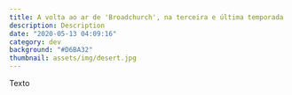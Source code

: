 ```yaml
---
title: A volta ao ar de 'Broadchurch', na terceira e última temporada
description: Description
date: "2020-05-13 04:09:16"
category: dev
background: "#D6BA32"
thumbnail: assets/img/desert.jpg
---
```

Texto